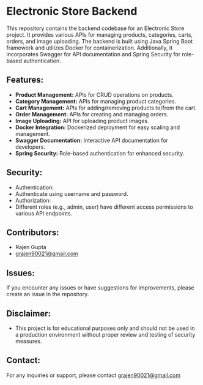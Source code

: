 # Electronic Store Backend

This repository contains the backend codebase for an Electronic Store project. It provides various APIs for managing products, categories, carts, orders, and image uploading. The backend is built using Java Spring Boot framework and utilizes Docker for containerization. Additionally, it incorporates Swagger for API documentation and Spring Security for role-based authentication.

## Features:
- **Product Management:** APIs for CRUD operations on products.
- **Category Management:** APIs for managing product categories.
- **Cart Management:** APIs for adding/removing products to/from the cart.
- **Order Management:** APIs for creating and managing orders.
- **Image Uploading:** API for uploading product images.
- **Docker Integration:** Dockerized deployment for easy scaling and management.
- **Swagger Documentation:** Interactive API documentation for developers.
- **Spring Security:** Role-based authentication for enhanced security.

## Security:
- Authentication:
- Authenticate using username and password.
- Authorization:
- Different roles (e.g., admin, user) have different access permissions to various API endpoints.

## Contributors:
- Rajen Gupta
- grajen90021@gmail.com

## Issues:
If you encounter any issues or have suggestions for improvements, please create an issue in the repository.

## Disclaimer:
- This project is for educational purposes only and should not be used in a production environment without proper review and testing of security measures.

## Contact:
For any inquiries or support, please contact grajen90021@gmail.com
